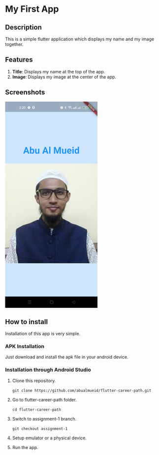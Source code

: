 # My First App 

## Description
This is a simple flutter application which displays my name and my image together. 

## Features 
1. **Title**: Displays my name at the top of the app.
2. **Image**: Displays my image at the center of the app.

## Screenshots
<img src="screenshots/my_image_ss.png" alt="App Screenshot" width="300"/>

## How to install 
Installation of this app is very simple.

### APK Installation
Just download and install the apk file in your android device. 

### Installation through Android Studio
1. Clone this repository.

   ```git clone https://github.com/abualmueid/flutter-career-path.git```

2. Go to flutter-career-path folder.

   ```cd flutter-career-path```

3. Switch to assignment-1 branch.
    
    ```git checkout assignment-1```   

4. Setup emulator or a physical device.

5. Run the app.
